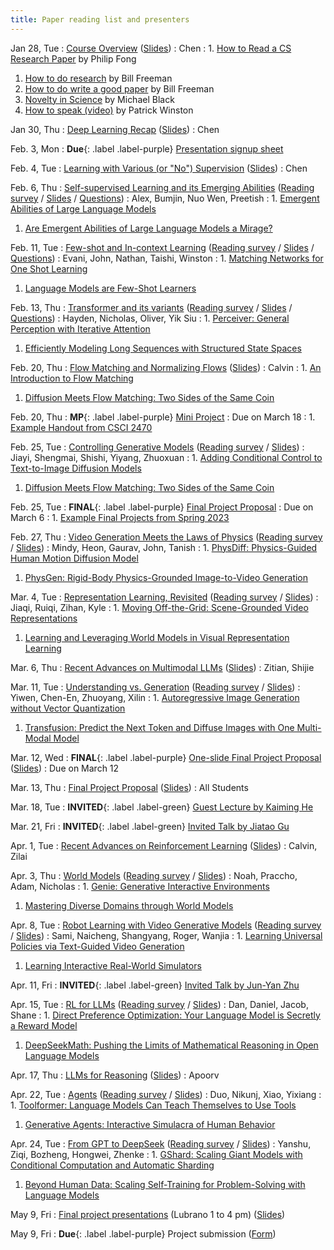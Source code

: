 ```yaml
---
title: Paper reading list and presenters
---
```



Jan 28, Tue
: [Course Overview](https://brown.hosted.panopto.com/Panopto/Pages/Viewer.aspx?id=e08da054-2df3-4243-80c7-b266011758be) ([Slides](https://drive.google.com/file/d/1inPRtvHS9fGtBkTecoJEAhqWXMa-yAxY/view?usp=sharing))
  : Chen
: 1. [How to Read a CS Research Paper](http://www2.cs.uregina.ca/~pwlfong/CS499/reading-paper.pdf) by Philip Fong
  1. [How to do research](http://people.csail.mit.edu/billf/publications/How_To_Do_Research.pdf) by Bill Freeman
  1. [How to do write a good paper](https://billf.mit.edu/sites/default/files/documents/cvprPapers.pdf) by Bill Freeman
  1. [Novelty in Science](https://medium.com/@black_51980/novelty-in-science-8f1fd1a0a143) by Michael Black
  1. [How to speak (video)](https://www.youtube.com/watch?v=Unzc731iCUY) by Patrick Winston


Jan 30, Thu
: [Deep Learning Recap](https://brown.hosted.panopto.com/Panopto/Pages/Viewer.aspx?id=b7e4eb3e-8d5a-4e1d-96dd-b266011758e6) ([Slides](https://drive.google.com/file/d/101gFZOpujUeHwLPkvCNyd96UJri6hDom/view?usp=sharing))
  : Chen


Feb. 3, Mon
: **Due**{: .label .label-purple} [Presentation signup sheet](https://forms.gle/pbXZrEyJebgr9zK78)


Feb. 4, Tue
: [Learning with Various (or "No") Supervision](https://brown.hosted.panopto.com/Panopto/Pages/Viewer.aspx?id=12c63b99-00f3-4bc1-8bcc-b26601175914) ([Slides](https://drive.google.com/file/d/1BoXhZmUYjJeYnnFDe8WdS5muEiZZfo12/view?usp=sharing))
  : Chen


Feb. 6, Thu
: [Self-supervised Learning and its Emerging Abilities](https://brown.hosted.panopto.com/Panopto/Pages/Viewer.aspx?id=954f2b75-e558-4108-8ffc-b26601175937) ([Reading survey](https://docs.google.com/forms/d/e/1FAIpQLScxVDBilBEBE9Evt4Mv45HH9FAWe1eSJfRr1aTCYNyfSoRbFw/viewform?usp=sharing) / [Slides](https://docs.google.com/presentation/d/1gASU4VMTicEt3o1Plr-MbyVnM9QDre8TTQxdZ2cHr6U/edit?usp=sharing) / [Questions](https://drive.google.com/file/d/1SA4srpsfm8XOrd2VA1naXBbFkyITijCs/view?usp=sharing))
  : Alex, Bumjin, Nuo Wen, Preetish
: 1. [Emergent Abilities of Large Language Models](https://arxiv.org/abs/2206.07682)
  1. [Are Emergent Abilities of Large Language Models a Mirage?](https://arxiv.org/abs/2304.15004)


Feb. 11, Tue
: [Few-shot and In-context Learning](https://brown.hosted.panopto.com/Panopto/Pages/Viewer.aspx?id=eb58eadd-c842-4968-b4f7-b2660117595a) ([Reading survey](https://forms.gle/V28xwwyC28g5qr2T7) / [Slides](https://docs.google.com/presentation/d/1zcviU3y3unBzcVHwVZNeysHTsrUjddF_U9EwbISY7NE/edit?usp=sharing) / [Questions](https://drive.google.com/file/d/1h0E7U_x3Mw4GiZhlhLmTbgpk2DPiRmLS/view?usp=sharing))
  : Evani, John, Nathan, Taishi, Winston
: 1. [Matching Networks for One Shot Learning](https://arxiv.org/abs/1606.04080)
  1. [Language Models are Few-Shot Learners](https://arxiv.org/abs/2005.14165)


Feb. 13, Thu
: [Transformer and its variants](https://brown.hosted.panopto.com/Panopto/Pages/Viewer.aspx?id=55439984-e009-4f90-a6c7-b26601175985) ([Reading survey](https://forms.gle/hNNzNpiwD6NhUmtj8) / [Slides](https://docs.google.com/presentation/d/1QH1id6OxiPOK7gyIDH7YIvwTjMg9g9TH3jPR1Zl8KYg/edit?usp=sharing) / [Questions](https://drive.google.com/file/d/1TJQvdr4FBCDB7tVeilf7Xs-gxCgSa4HA/view?usp=sharing))
  : Hayden, Nicholas, Oliver, Yik Siu
: 1. [Perceiver: General Perception with Iterative Attention](https://arxiv.org/abs/2103.03206)
  1. [Efficiently Modeling Long Sequences with Structured State Spaces](https://arxiv.org/abs/2111.00396)


Feb. 20, Thu
: [Flow Matching and Normalizing Flows]() ([Slides]())
  : Calvin
: 1. [An Introduction to Flow Matching](https://mlg.eng.cam.ac.uk/blog/2024/01/20/flow-matching.html)
  1. [Diffusion Meets Flow Matching: Two Sides of the Same Coin](https://diffusionflow.github.io/)


Feb. 20, Thu
: **MP**{: .label .label-purple} [Mini Project]()
  : Due on March 18
: 1. [Example Handout from CSCI 2470](https://docs.google.com/document/d/1W9NaPHCK2dcaQlBD1ChHvdL-CnMZX3fRbBwMREYU2K0/edit?usp=sharing)


Feb. 25, Tue
: [Controlling Generative Models]() ([Reading survey]() / [Slides]())
  : Jiayi, Shengmai, Shishi, Yiyang, Zhuoxuan
: 1. [Adding Conditional Control to Text-to-Image Diffusion Models](https://mlg.eng.cam.ac.uk/blog/2024/01/20/flow-matching.html)
  1. [Diffusion Meets Flow Matching: Two Sides of the Same Coin](https://diffusionflow.github.io/)


Feb. 25, Tue
: **FINAL**{: .label .label-purple} [Final Project Proposal]()
  : Due on March 6
: 1. [Example Final Projects from Spring 2023](https://docs.google.com/presentation/d/1aBnWRZvkMeLrAYfmgubpt2iRMyfeG91vnqhTf20oGuk/edit?usp=sharing)


Feb. 27, Thu
: [Video Generation Meets the Laws of Physics]() ([Reading survey]() / [Slides]())
  : Mindy, Heon, Gaurav, John, Tanish
: 1. [PhysDiff: Physics-Guided Human Motion Diffusion Model](https://arxiv.org/abs/2212.02500)
  1. [PhysGen: Rigid-Body Physics-Grounded Image-to-Video Generation](https://arxiv.org/abs/2409.18964)


Mar. 4, Tue
: [Representation Learning, Revisited]() ([Reading survey]() / [Slides]())
  : Jiaqi, Ruiqi, Zihan, Kyle
: 1. [Moving Off-the-Grid: Scene-Grounded Video Representations](https://arxiv.org/abs/2411.05927)
  1. [Learning and Leveraging World Models in Visual Representation Learning](https://arxiv.org/abs/2403.00504)


Mar. 6, Thu
: [Recent Advances on Multimodal LLMs]() ([Slides]())
  : Zitian, Shijie


Mar. 11, Tue
: [Understanding vs. Generation]() ([Reading survey]() / [Slides]())
  : Yiwen, Chen-En, Zhuoyang, Xilin
: 1. [Autoregressive Image Generation without Vector Quantization](https://arxiv.org/abs/2406.11838)
  1. [Transfusion: Predict the Next Token and Diffuse Images with One Multi-Modal Model](https://arxiv.org/abs/2408.11039)


Mar. 12, Wed
: **FINAL**{: .label .label-purple} [One-slide Final Project Proposal]() ([Slides]())
  : Due on March 12


Mar. 13, Thu
: [Final Project Proposal]() ([Slides]())
  : All Students


Mar. 18, Tue
: **INVITED**{: .label .label-green} [Guest Lecture by Kaiming He]()


Mar. 21, Fri
: **INVITED**{: .label .label-green} [Invited Talk by Jiatao Gu]()


Apr. 1, Tue
: [Recent Advances on Reinforcement Learning]() ([Slides]())
  : Calvin, Zilai


Apr. 3, Thu
: [World Models]() ([Reading survey]() / [Slides]())
  : Noah, Praccho, Adam, Nicholas
: 1. [Genie: Generative Interactive Environments](https://arxiv.org/abs/2402.15391)
  1. [Mastering Diverse Domains through World Models](https://arxiv.org/abs/2301.04104)


Apr. 8, Tue
: [Robot Learning with Video Generative Models]() ([Reading survey]() / [Slides]())
  : Sami, Naicheng, Shangyang, Roger, Wanjia
: 1. [Learning Universal Policies via Text-Guided Video Generation](https://arxiv.org/abs/2302.00111)
  1. [Learning Interactive Real-World Simulators](https://arxiv.org/abs/2310.06114)


Apr. 11, Fri
: **INVITED**{: .label .label-green} [Invited Talk by Jun-Yan Zhu]()


Apr. 15, Tue
: [RL for LLMs]() ([Reading survey]() / [Slides]())
  : Dan, Daniel, Jacob, Shane
: 1. [Direct Preference Optimization: Your Language Model is Secretly a Reward Model](https://arxiv.org/abs/2305.18290)
  1. [DeepSeekMath: Pushing the Limits of Mathematical Reasoning in Open Language Models](https://arxiv.org/abs/2402.03300)


Apr. 17, Thu
: [LLMs for Reasoning]() ([Slides]())
  : Apoorv


Apr. 22, Tue
: [Agents]() ([Reading survey]() / [Slides]())
  : Duo, Nikunj, Xiao, Yixiang
: 1. [Toolformer: Language Models Can Teach Themselves to Use Tools](https://arxiv.org/abs/2302.04761)
  1. [Generative Agents: Interactive Simulacra of Human Behavior](https://arxiv.org/abs/2304.03442)


Apr. 24, Tue
: [From GPT to DeepSeek]() ([Reading survey]() / [Slides]())
  : Yanshu, Ziqi, Bozheng, Hongwei, Zhenke
: 1. [GShard: Scaling Giant Models with Conditional Computation and Automatic Sharding](https://arxiv.org/abs/2006.16668)
  1. [Beyond Human Data: Scaling Self-Training for Problem-Solving with Language Models](https://arxiv.org/abs/2312.06585)


May 9, Fri
: [Final project presentations]() (Lubrano 1 to 4 pm) ([Slides]())


May 9, Fri
: **Due**{: .label .label-purple} Project submission ([Form]())
